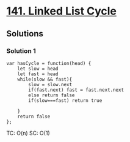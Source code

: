 # [141. Linked List Cycle](https://leetcode.com/problems/linked-list-cycle/)

## Solutions

### Solution 1

```
var hasCycle = function(head) {
    let slow = head
    let fast = head
    while(slow && fast){
        slow = slow.next
        if(fast.next) fast = fast.next.next
        else return false
        if(slow===fast) return true

    }
    return false
};
```

TC: O(n)
SC: O(1)